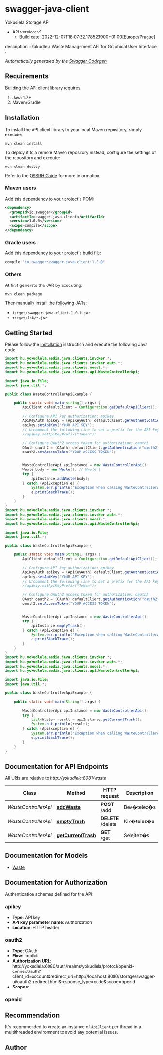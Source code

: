 # swagger-java-client

Yokudlela Storage API
- API version: v1
  - Build date: 2022-12-07T18:07:22.178523900+01:00[Europe/Prague]

description =Yokudlela Waste Management API for Graphical User Interface .


*Automatically generated by the [Swagger Codegen](https://github.com/swagger-api/swagger-codegen)*


## Requirements

Building the API client library requires:
1. Java 1.7+
2. Maven/Gradle

## Installation

To install the API client library to your local Maven repository, simply execute:

```shell
mvn clean install
```

To deploy it to a remote Maven repository instead, configure the settings of the repository and execute:

```shell
mvn clean deploy
```

Refer to the [OSSRH Guide](http://central.sonatype.org/pages/ossrh-guide.html) for more information.

### Maven users

Add this dependency to your project's POM:

```xml
<dependency>
  <groupId>io.swagger</groupId>
  <artifactId>swagger-java-client</artifactId>
  <version>1.0.0</version>
  <scope>compile</scope>
</dependency>
```

### Gradle users

Add this dependency to your project's build file:

```groovy
compile "io.swagger:swagger-java-client:1.0.0"
```

### Others

At first generate the JAR by executing:

```shell
mvn clean package
```

Then manually install the following JARs:

* `target/swagger-java-client-1.0.0.jar`
* `target/lib/*.jar`

## Getting Started

Please follow the [installation](#installation) instruction and execute the following Java code:

```java
import hu.yokudlela.media.java.clients.invoker.*;
import hu.yokudlela.media.java.clients.invoker.auth.*;
import hu.yokudlela.media.java.clients.model.*;
import hu.yokudlela.media.java.clients.api.WasteControllerApi;

import java.io.File;
import java.util.*;

public class WasteControllerApiExample {

    public static void main(String[] args) {
        ApiClient defaultClient = Configuration.getDefaultApiClient();

        // Configure API key authorization: apikey
        ApiKeyAuth apikey = (ApiKeyAuth) defaultClient.getAuthentication("apikey");
        apikey.setApiKey("YOUR API KEY");
        // Uncomment the following line to set a prefix for the API key, e.g. "Token" (defaults to null)
        //apikey.setApiKeyPrefix("Token");

        // Configure OAuth2 access token for authorization: oauth2
        OAuth oauth2 = (OAuth) defaultClient.getAuthentication("oauth2");
        oauth2.setAccessToken("YOUR ACCESS TOKEN");


        WasteControllerApi apiInstance = new WasteControllerApi();
        Waste body = new Waste(); // Waste | 
        try {
            apiInstance.addWaste(body);
        } catch (ApiException e) {
            System.err.println("Exception when calling WasteControllerApi#addWaste");
            e.printStackTrace();
        }
    }
}
import hu.yokudlela.media.java.clients.invoker.*;
import hu.yokudlela.media.java.clients.invoker.auth.*;
import hu.yokudlela.media.java.clients.model.*;
import hu.yokudlela.media.java.clients.api.WasteControllerApi;

import java.io.File;
import java.util.*;

public class WasteControllerApiExample {

    public static void main(String[] args) {
        ApiClient defaultClient = Configuration.getDefaultApiClient();

        // Configure API key authorization: apikey
        ApiKeyAuth apikey = (ApiKeyAuth) defaultClient.getAuthentication("apikey");
        apikey.setApiKey("YOUR API KEY");
        // Uncomment the following line to set a prefix for the API key, e.g. "Token" (defaults to null)
        //apikey.setApiKeyPrefix("Token");

        // Configure OAuth2 access token for authorization: oauth2
        OAuth oauth2 = (OAuth) defaultClient.getAuthentication("oauth2");
        oauth2.setAccessToken("YOUR ACCESS TOKEN");


        WasteControllerApi apiInstance = new WasteControllerApi();
        try {
            apiInstance.emptyTrash();
        } catch (ApiException e) {
            System.err.println("Exception when calling WasteControllerApi#emptyTrash");
            e.printStackTrace();
        }
    }
}
import hu.yokudlela.media.java.clients.invoker.*;
import hu.yokudlela.media.java.clients.invoker.auth.*;
import hu.yokudlela.media.java.clients.model.*;
import hu.yokudlela.media.java.clients.api.WasteControllerApi;

import java.io.File;
import java.util.*;

public class WasteControllerApiExample {

    public static void main(String[] args) {
        
        WasteControllerApi apiInstance = new WasteControllerApi();
        try {
            List<Waste> result = apiInstance.getCurrentTrash();
            System.out.println(result);
        } catch (ApiException e) {
            System.err.println("Exception when calling WasteControllerApi#getCurrentTrash");
            e.printStackTrace();
        }
    }
}
```

## Documentation for API Endpoints

All URIs are relative to *http://yokudlela:8081/waste*

Class | Method | HTTP request | Description
------------ | ------------- | ------------- | -------------
*WasteControllerApi* | [**addWaste**](docs/WasteControllerApi.md#addWaste) | **POST** /add | Bev�telez�s
*WasteControllerApi* | [**emptyTrash**](docs/WasteControllerApi.md#emptyTrash) | **DELETE** /delete | Kiv�telez�s
*WasteControllerApi* | [**getCurrentTrash**](docs/WasteControllerApi.md#getCurrentTrash) | **GET** /get | Selejtez�s

## Documentation for Models

 - [Waste](docs/Waste.md)

## Documentation for Authorization

Authentication schemes defined for the API:
### apikey

- **Type**: API key
- **API key parameter name**: Authorization
- **Location**: HTTP header

### oauth2

- **Type**: OAuth
- **Flow**: implicit
- **Authorization URL**: http://yokudlela:6080/auth/realms/yokudlela/protocl/openid-connect/auth?client_id&#x3D;account&amp;redirect_uri&#x3D;http://localhost:8080/storage/swagger-ui/oauth2-redirect.html&amp;response_type&#x3D;code&amp;scope&#x3D;openid
- **Scopes**: 

### openid



## Recommendation

It's recommended to create an instance of `ApiClient` per thread in a multithreaded environment to avoid any potential issues.

## Author



